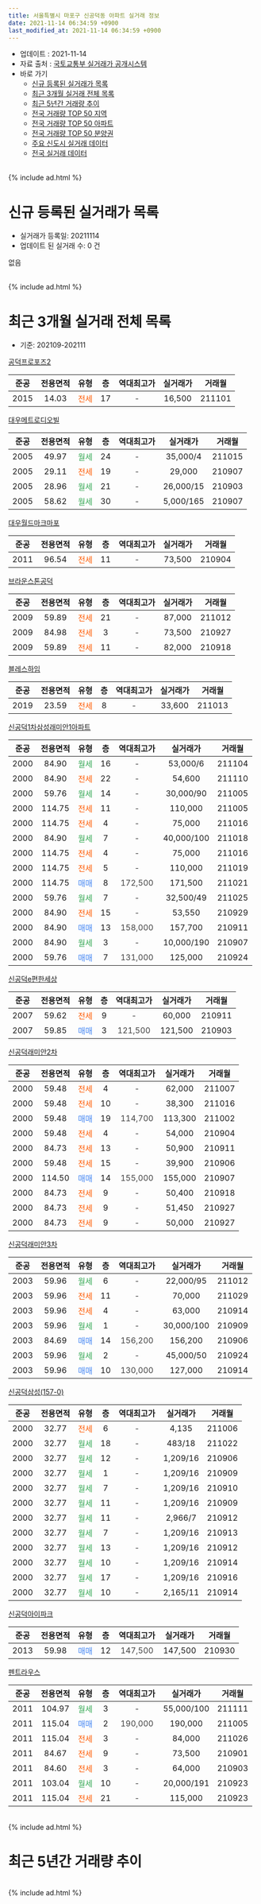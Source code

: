 ```yaml
---
title: 서울특별시 마포구 신공덕동 아파트 실거래 정보
date: 2021-11-14 06:34:59 +0900
last_modified_at: 2021-11-14 06:34:59 +0900
---
```


* 업데이트 : 2021-11-14
* 자료 출처 : [국토교통부 실거래가 공개시스템](http://rt.molit.go.kr)
* 바로 가기
    * [신규 등록된 실거래가 목록](#신규-등록된-실거래가-목록)
    * [최근 3개월 실거래 전체 목록](#최근-3개월-실거래-전체-목록)
    * [최근 5년간 거래량 추이](#최근-5년간-거래량-추이)
    * [전국 거래량 TOP 50 지역](https://inasie.github.io/apt-trade-info/최근-3개월-전국에서-가장-거래가-많이-발생한-지역)
    * [전국 거래량 TOP 50 아파트](https://inasie.github.io/apt-trade-info/최근-3개월-전국에서-가장-거래가-많이-발생한-아파트)
    * [전국 거래량 TOP 50 분양권](https://inasie.github.io/apt-trade-info/최근-3개월-전국에서-가장-거래가-많이-발생한-분양권)
    * [주요 신도시 실거래 데이터](https://inasie.github.io/apt-trade-info/주요-신도시)
    * [전국 실거래 데이터](https://inasie.github.io/apt-trade-info/전국)
<br>
{% include ad.html %}
<br>

# 신규 등록된 실거래가 목록
* 실거래가 등록일: 20211114
* 업데이트 된 실거래 수: 0 건

없음

<br>
{% include ad.html %}
<br>

# 최근 3개월 실거래 전체 목록
* 기준: 202109-202111


[공덕프로포즈2](https://search.naver.com/search.naver?query=%EC%84%9C%EC%9A%B8%ED%8A%B9%EB%B3%84%EC%8B%9C+%EB%A7%88%ED%8F%AC%EA%B5%AC+%EC%8B%A0%EA%B3%B5%EB%8D%95%EB%8F%99+%EA%B3%B5%EB%8D%95%ED%94%84%EB%A1%9C%ED%8F%AC%EC%A6%882)

|준공|전용면적|유형|층|역대최고가|실거래가|거래월|
|:---:|:---:|:---:|:---:|:---:|:---:|:---:|
|2015|14.03|<span style="color:#ff5a00">전세</span>|17|<span style="color:#444444">-</span>|16,500|211101|

[대우메트로디오빌](https://search.naver.com/search.naver?query=%EC%84%9C%EC%9A%B8%ED%8A%B9%EB%B3%84%EC%8B%9C+%EB%A7%88%ED%8F%AC%EA%B5%AC+%EC%8B%A0%EA%B3%B5%EB%8D%95%EB%8F%99+%EB%8C%80%EC%9A%B0%EB%A9%94%ED%8A%B8%EB%A1%9C%EB%94%94%EC%98%A4%EB%B9%8C)

|준공|전용면적|유형|층|역대최고가|실거래가|거래월|
|:---:|:---:|:---:|:---:|:---:|:---:|:---:|
|2005|49.97|<span style="color:#34a853">월세</span>|24|<span style="color:#444444">-</span>|35,000/4|211015|
|2005|29.11|<span style="color:#ff5a00">전세</span>|19|<span style="color:#444444">-</span>|29,000|210907|
|2005|28.96|<span style="color:#34a853">월세</span>|21|<span style="color:#444444">-</span>|26,000/15|210903|
|2005|58.62|<span style="color:#34a853">월세</span>|30|<span style="color:#444444">-</span>|5,000/165|210907|

[대우월드마크마포](https://search.naver.com/search.naver?query=%EC%84%9C%EC%9A%B8%ED%8A%B9%EB%B3%84%EC%8B%9C+%EB%A7%88%ED%8F%AC%EA%B5%AC+%EC%8B%A0%EA%B3%B5%EB%8D%95%EB%8F%99+%EB%8C%80%EC%9A%B0%EC%9B%94%EB%93%9C%EB%A7%88%ED%81%AC%EB%A7%88%ED%8F%AC)

|준공|전용면적|유형|층|역대최고가|실거래가|거래월|
|:---:|:---:|:---:|:---:|:---:|:---:|:---:|
|2011|96.54|<span style="color:#ff5a00">전세</span>|11|<span style="color:#444444">-</span>|73,500|210904|

[브라운스톤공덕](https://search.naver.com/search.naver?query=%EC%84%9C%EC%9A%B8%ED%8A%B9%EB%B3%84%EC%8B%9C+%EB%A7%88%ED%8F%AC%EA%B5%AC+%EC%8B%A0%EA%B3%B5%EB%8D%95%EB%8F%99+%EB%B8%8C%EB%9D%BC%EC%9A%B4%EC%8A%A4%ED%86%A4%EA%B3%B5%EB%8D%95)

|준공|전용면적|유형|층|역대최고가|실거래가|거래월|
|:---:|:---:|:---:|:---:|:---:|:---:|:---:|
|2009|59.89|<span style="color:#ff5a00">전세</span>|21|<span style="color:#444444">-</span>|87,000|211012|
|2009|84.98|<span style="color:#ff5a00">전세</span>|3|<span style="color:#444444">-</span>|73,500|210927|
|2009|59.89|<span style="color:#ff5a00">전세</span>|11|<span style="color:#444444">-</span>|82,000|210918|

[블레스하임](https://search.naver.com/search.naver?query=%EC%84%9C%EC%9A%B8%ED%8A%B9%EB%B3%84%EC%8B%9C+%EB%A7%88%ED%8F%AC%EA%B5%AC+%EC%8B%A0%EA%B3%B5%EB%8D%95%EB%8F%99+%EB%B8%94%EB%A0%88%EC%8A%A4%ED%95%98%EC%9E%84)

|준공|전용면적|유형|층|역대최고가|실거래가|거래월|
|:---:|:---:|:---:|:---:|:---:|:---:|:---:|
|2019|23.59|<span style="color:#ff5a00">전세</span>|8|<span style="color:#444444">-</span>|33,600|211013|

[신공덕1차삼성래미안1아파트](https://search.naver.com/search.naver?query=%EC%84%9C%EC%9A%B8%ED%8A%B9%EB%B3%84%EC%8B%9C+%EB%A7%88%ED%8F%AC%EA%B5%AC+%EC%8B%A0%EA%B3%B5%EB%8D%95%EB%8F%99+%EC%8B%A0%EA%B3%B5%EB%8D%951%EC%B0%A8%EC%82%BC%EC%84%B1%EB%9E%98%EB%AF%B8%EC%95%881%EC%95%84%ED%8C%8C%ED%8A%B8)

|준공|전용면적|유형|층|역대최고가|실거래가|거래월|
|:---:|:---:|:---:|:---:|:---:|:---:|:---:|
|2000|84.90|<span style="color:#34a853">월세</span>|16|<span style="color:#444444">-</span>|53,000/6|211104|
|2000|84.90|<span style="color:#ff5a00">전세</span>|22|<span style="color:#444444">-</span>|54,600|211110|
|2000|59.76|<span style="color:#34a853">월세</span>|14|<span style="color:#444444">-</span>|30,000/90|211005|
|2000|114.75|<span style="color:#ff5a00">전세</span>|11|<span style="color:#444444">-</span>|110,000|211005|
|2000|114.75|<span style="color:#ff5a00">전세</span>|4|<span style="color:#444444">-</span>|75,000|211016|
|2000|84.90|<span style="color:#34a853">월세</span>|7|<span style="color:#444444">-</span>|40,000/100|211018|
|2000|114.75|<span style="color:#ff5a00">전세</span>|4|<span style="color:#444444">-</span>|75,000|211016|
|2000|114.75|<span style="color:#ff5a00">전세</span>|5|<span style="color:#444444">-</span>|110,000|211019|
|2000|114.75|<span style="color:#4285f3">매매</span>|8|<span style="color:#444444">172,500</span>|171,500|211021|
|2000|59.76|<span style="color:#34a853">월세</span>|7|<span style="color:#444444">-</span>|32,500/49|211025|
|2000|84.90|<span style="color:#ff5a00">전세</span>|15|<span style="color:#444444">-</span>|53,550|210929|
|2000|84.90|<span style="color:#4285f3">매매</span>|13|<span style="color:#444444">158,000</span>|157,700|210911|
|2000|84.90|<span style="color:#34a853">월세</span>|3|<span style="color:#444444">-</span>|10,000/190|210907|
|2000|59.76|<span style="color:#4285f3">매매</span>|7|<span style="color:#444444">131,000</span>|125,000|210924|

[신공덕e편한세상](https://search.naver.com/search.naver?query=%EC%84%9C%EC%9A%B8%ED%8A%B9%EB%B3%84%EC%8B%9C+%EB%A7%88%ED%8F%AC%EA%B5%AC+%EC%8B%A0%EA%B3%B5%EB%8D%95%EB%8F%99+%EC%8B%A0%EA%B3%B5%EB%8D%95e%ED%8E%B8%ED%95%9C%EC%84%B8%EC%83%81)

|준공|전용면적|유형|층|역대최고가|실거래가|거래월|
|:---:|:---:|:---:|:---:|:---:|:---:|:---:|
|2007|59.62|<span style="color:#ff5a00">전세</span>|9|<span style="color:#444444">-</span>|60,000|210911|
|2007|59.85|<span style="color:#4285f3">매매</span>|3|<span style="color:#444444">121,500</span>|121,500|210903|

[신공덕래미안2차](https://search.naver.com/search.naver?query=%EC%84%9C%EC%9A%B8%ED%8A%B9%EB%B3%84%EC%8B%9C+%EB%A7%88%ED%8F%AC%EA%B5%AC+%EC%8B%A0%EA%B3%B5%EB%8D%95%EB%8F%99+%EC%8B%A0%EA%B3%B5%EB%8D%95%EB%9E%98%EB%AF%B8%EC%95%882%EC%B0%A8)

|준공|전용면적|유형|층|역대최고가|실거래가|거래월|
|:---:|:---:|:---:|:---:|:---:|:---:|:---:|
|2000|59.48|<span style="color:#ff5a00">전세</span>|4|<span style="color:#444444">-</span>|62,000|211007|
|2000|59.48|<span style="color:#ff5a00">전세</span>|10|<span style="color:#444444">-</span>|38,300|211016|
|2000|59.48|<span style="color:#4285f3">매매</span>|19|<span style="color:#444444">114,700</span>|113,300|211002|
|2000|59.48|<span style="color:#ff5a00">전세</span>|4|<span style="color:#444444">-</span>|54,000|210904|
|2000|84.73|<span style="color:#ff5a00">전세</span>|13|<span style="color:#444444">-</span>|50,900|210911|
|2000|59.48|<span style="color:#ff5a00">전세</span>|15|<span style="color:#444444">-</span>|39,900|210906|
|2000|114.50|<span style="color:#4285f3">매매</span>|14|<span style="color:#444444">155,000</span>|155,000|210907|
|2000|84.73|<span style="color:#ff5a00">전세</span>|9|<span style="color:#444444">-</span>|50,400|210918|
|2000|84.73|<span style="color:#ff5a00">전세</span>|9|<span style="color:#444444">-</span>|51,450|210927|
|2000|84.73|<span style="color:#ff5a00">전세</span>|9|<span style="color:#444444">-</span>|50,000|210927|

[신공덕래미안3차](https://search.naver.com/search.naver?query=%EC%84%9C%EC%9A%B8%ED%8A%B9%EB%B3%84%EC%8B%9C+%EB%A7%88%ED%8F%AC%EA%B5%AC+%EC%8B%A0%EA%B3%B5%EB%8D%95%EB%8F%99+%EC%8B%A0%EA%B3%B5%EB%8D%95%EB%9E%98%EB%AF%B8%EC%95%883%EC%B0%A8)

|준공|전용면적|유형|층|역대최고가|실거래가|거래월|
|:---:|:---:|:---:|:---:|:---:|:---:|:---:|
|2003|59.96|<span style="color:#34a853">월세</span>|6|<span style="color:#444444">-</span>|22,000/95|211012|
|2003|59.96|<span style="color:#ff5a00">전세</span>|11|<span style="color:#444444">-</span>|70,000|211029|
|2003|59.96|<span style="color:#ff5a00">전세</span>|4|<span style="color:#444444">-</span>|63,000|210914|
|2003|59.96|<span style="color:#34a853">월세</span>|1|<span style="color:#444444">-</span>|30,000/100|210909|
|2003|84.69|<span style="color:#4285f3">매매</span>|14|<span style="color:#444444">156,200</span>|156,200|210906|
|2003|59.96|<span style="color:#34a853">월세</span>|2|<span style="color:#444444">-</span>|45,000/50|210924|
|2003|59.96|<span style="color:#4285f3">매매</span>|10|<span style="color:#444444">130,000</span>|127,000|210914|


<script async src="//pagead2.googlesyndication.com/pagead/js/adsbygoogle.js"></script>
<!-- 기본 -->
<ins class="adsbygoogle"
     style="display:block"
     data-ad-client="ca-pub-2446590836940007"
     data-ad-slot="1659523306"
     data-ad-format="auto"
     data-full-width-responsive="true"></ins>
<script>
(adsbygoogle = window.adsbygoogle || []).push({});
</script>


[신공덕삼성(157-0)](https://search.naver.com/search.naver?query=%EC%84%9C%EC%9A%B8%ED%8A%B9%EB%B3%84%EC%8B%9C+%EB%A7%88%ED%8F%AC%EA%B5%AC+%EC%8B%A0%EA%B3%B5%EB%8D%95%EB%8F%99+%EC%8B%A0%EA%B3%B5%EB%8D%95%EC%82%BC%EC%84%B1%28157-0%29)

|준공|전용면적|유형|층|역대최고가|실거래가|거래월|
|:---:|:---:|:---:|:---:|:---:|:---:|:---:|
|2000|32.77|<span style="color:#ff5a00">전세</span>|6|<span style="color:#444444">-</span>|4,135|211006|
|2000|32.77|<span style="color:#34a853">월세</span>|18|<span style="color:#444444">-</span>|483/18|211022|
|2000|32.77|<span style="color:#34a853">월세</span>|12|<span style="color:#444444">-</span>|1,209/16|210906|
|2000|32.77|<span style="color:#34a853">월세</span>|1|<span style="color:#444444">-</span>|1,209/16|210909|
|2000|32.77|<span style="color:#34a853">월세</span>|7|<span style="color:#444444">-</span>|1,209/16|210910|
|2000|32.77|<span style="color:#34a853">월세</span>|11|<span style="color:#444444">-</span>|1,209/16|210909|
|2000|32.77|<span style="color:#34a853">월세</span>|11|<span style="color:#444444">-</span>|2,966/7|210912|
|2000|32.77|<span style="color:#34a853">월세</span>|7|<span style="color:#444444">-</span>|1,209/16|210913|
|2000|32.77|<span style="color:#34a853">월세</span>|13|<span style="color:#444444">-</span>|1,209/16|210912|
|2000|32.77|<span style="color:#34a853">월세</span>|10|<span style="color:#444444">-</span>|1,209/16|210914|
|2000|32.77|<span style="color:#34a853">월세</span>|17|<span style="color:#444444">-</span>|1,209/16|210916|
|2000|32.77|<span style="color:#34a853">월세</span>|10|<span style="color:#444444">-</span>|2,165/11|210914|

[신공덕아이파크](https://search.naver.com/search.naver?query=%EC%84%9C%EC%9A%B8%ED%8A%B9%EB%B3%84%EC%8B%9C+%EB%A7%88%ED%8F%AC%EA%B5%AC+%EC%8B%A0%EA%B3%B5%EB%8D%95%EB%8F%99+%EC%8B%A0%EA%B3%B5%EB%8D%95%EC%95%84%EC%9D%B4%ED%8C%8C%ED%81%AC)

|준공|전용면적|유형|층|역대최고가|실거래가|거래월|
|:---:|:---:|:---:|:---:|:---:|:---:|:---:|
|2013|59.98|<span style="color:#4285f3">매매</span>|12|<span style="color:#444444">147,500</span>|147,500|210930|

[펜트라우스](https://search.naver.com/search.naver?query=%EC%84%9C%EC%9A%B8%ED%8A%B9%EB%B3%84%EC%8B%9C+%EB%A7%88%ED%8F%AC%EA%B5%AC+%EC%8B%A0%EA%B3%B5%EB%8D%95%EB%8F%99+%ED%8E%9C%ED%8A%B8%EB%9D%BC%EC%9A%B0%EC%8A%A4)

|준공|전용면적|유형|층|역대최고가|실거래가|거래월|
|:---:|:---:|:---:|:---:|:---:|:---:|:---:|
|2011|104.97|<span style="color:#34a853">월세</span>|3|<span style="color:#444444">-</span>|55,000/100|211111|
|2011|115.04|<span style="color:#4285f3">매매</span>|2|<span style="color:#444444">190,000</span>|190,000|211005|
|2011|115.04|<span style="color:#ff5a00">전세</span>|3|<span style="color:#444444">-</span>|84,000|211026|
|2011|84.67|<span style="color:#ff5a00">전세</span>|9|<span style="color:#444444">-</span>|73,500|210901|
|2011|84.60|<span style="color:#ff5a00">전세</span>|3|<span style="color:#444444">-</span>|64,000|210903|
|2011|103.04|<span style="color:#34a853">월세</span>|10|<span style="color:#444444">-</span>|20,000/191|210923|
|2011|115.04|<span style="color:#ff5a00">전세</span>|21|<span style="color:#444444">-</span>|115,000|210923|


<br>
{% include ad.html %}
<br>

# 최근 5년간 거래량 추이


<div style="width:100%;">
    <canvas id="deal_progress" height="200"></canvas>
</div>

<script>
new Chart(document.getElementById("deal_progress"), {
    type: 'line',
    data: {
        labels: ['201611','201612','201701','201702','201703','201704','201705','201706','201707','201708','201709','201710','201711','201712','201801','201802','201803','201804','201805','201806','201807','201808','201809','201810','201811','201812','201901','201902','201903','201904','201905','201906','201907','201908','201909','201910','201911','201912','202001','202002','202003','202004','202005','202006','202007','202008','202009','202010','202011','202012','202101','202102','202103','202104','202105','202106','202107','202108','202109','202110','202111'],
        datasets: [{
            label: '매매',
            pointRadius: 1,
            data: [15, 13, 11, 28, 32, 42, 53, 41, 30, 10, 17, 17, 26, 33, 33, 25, 22, 15, 8, 10, 32, 30, 11, 8, 2, 4, 7, 12, 14, 11, 15, 26, 36, 20, 17, 37, 36, 25, 12, 17, 7, 1, 6, 29, 36, 12, 9, 11, 29, 19, 19, 6, 8, 14, 22, 9, 11, 16, 7, 3, 0],
            borderColor: "rgba(255, 201, 14, 1)",
            backgroundColor: "rgba(255, 201, 14, 0.5)",
            fill: false,
            lineTension: 0
        },{
            label: '전월세',
            pointRadius: 1,
            data: [32, 34, 52, 37, 35, 36, 30, 44, 42, 35, 28, 24, 35, 48, 42, 28, 40, 39, 26, 43, 32, 29, 43, 25, 23, 23, 41, 43, 37, 29, 39, 41, 40, 46, 22, 31, 40, 52, 39, 38, 26, 13, 34, 23, 42, 34, 23, 32, 24, 37, 31, 32, 38, 58, 62, 57, 50, 30, 32, 17, 4],
            borderColor: "rgba(0, 141, 185, 1)",
            backgroundColor: "rgba(0, 141, 185, 0.5)",
            fill: false,
            lineTension: 0
        }
        ]
    },
    options: {
        responsive: true,
        title: {
            display: false
        },
        tooltips: {
            mode: 'index',
            intersect: false
        },
        hover: {
            mode: 'nearest',
            intersect: true
        },
        scales: {
            xAxes: [{
                display: true,
                scaleLabel: {
                    display: true,
                    labelString: '년/월'
                }
            }],
            yAxes: [{
                display: true,
                ticks: {
                    suggestedMin: 0,
                },
                scaleLabel: {
                    display: true,
                    labelString: '실거래 수'
                }
            }]
        }
    }
});

</script>


<br>
{% include ad.html %}
<br>

